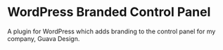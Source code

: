 # WordPress Branded Control Panel

A plugin for WordPress which adds branding to the control panel for my company, Guava Design.
